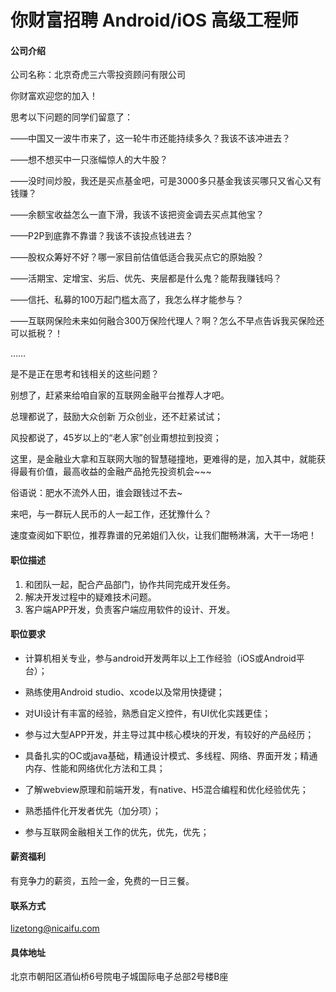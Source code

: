 你财富招聘 Android/iOS 高级工程师
==========

#### 公司介绍
公司名称：北京奇虎三六零投资顾问有限公司

你财富欢迎您的加入！

思考以下问题的同学们留意了：

——中国又一波牛市来了，这一轮牛市还能持续多久？我该不该冲进去？

——想不想买中一只涨幅惊人的大牛股？

——没时间炒股，我还是买点基金吧，可是3000多只基金我该买哪只又省心又有钱赚？

——余额宝收益怎么一直下滑，我该不该把资金调去买点其他宝？

——P2P到底靠不靠谱？我该不该投点钱进去？

——股权众筹好不好？哪一家目前估值低适合我买点它的原始股？

——活期宝、定增宝、劣后、优先、夹层都是什么鬼？能帮我赚钱吗？

——信托、私募的100万起门槛太高了，我怎么样才能参与？

——互联网保险未来如何融合300万保险代理人？啊？怎么不早点告诉我买保险还可以抵税？！

……

是不是正在思考和钱相关的这些问题？

别想了，赶紧来给咱自家的互联网金融平台推荐人才吧。

总理都说了，鼓励大众创新 万众创业，还不赶紧试试；

风投都说了，45岁以上的“老人家”创业甭想拉到投资；

这里，是金融业大拿和互联网大咖的智慧碰撞地，更难得的是，加入其中，就能获得最有价值，最高收益的金融产品抢先投资机会~~~

俗语说：肥水不流外人田，谁会跟钱过不去~

来吧，与一群玩人民币的人一起工作，还犹豫什么？

速度查阅如下职位，推荐靠谱的兄弟姐们入伙，让我们酣畅淋漓，大干一场吧！

#### 职位描述
1. 和团队一起，配合产品部门，协作共同完成开发任务。
2. 解决开发过程中的疑难技术问题。
3. 客户端APP开发，负责客户端应用软件的设计、开发。

#### 职位要求
* 计算机相关专业，参与android开发两年以上工作经验（iOS或Android平台）；

* 熟练使用Android studio、xcode以及常用快捷键；

* 对UI设计有丰富的经验，熟悉自定义控件，有UI优化实践更佳；

* 参与过大型APP开发，并主导过其中核心模块的开发，有较好的产品经历；

* 具备扎实的OC或java基础，精通设计模式、多线程、网络、界面开发；精通内存、性能和网络优化方法和工具；

* 了解webview原理和前端开发，有native、H5混合编程和优化经验优先；

* 熟悉插件化开发者优先（加分项）；

* 参与互联网金融相关工作的优先，优先，优先；

#### 薪资福利
有竞争力的薪资，五险一金，免费的一日三餐。

#### 联系方式
[lizetong@nicaifu.com](mailto:lizetong@nicaifu.com) 

#### 具体地址
北京市朝阳区酒仙桥6号院电子城国际电子总部2号楼B座


